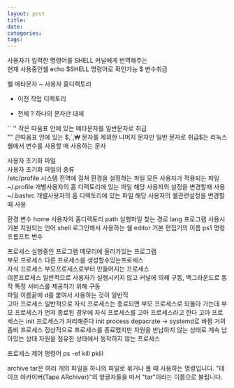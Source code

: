 ```yaml
---
layout: post
title:
date:
categories:
tags:
---
```


사용자가 입력한 명령어를 SHELL 커널에게 번역해주는  
현재 사용중인쉘 echo $SHELL 명령어로 확인가능
$ 변수취급

쉘 메타문자
~ 사용자 홈디렉토리

- 이전 작업 디렉토리

* 전체
  ? 하나의 문자만 대체

``
'' 작은 따옴표 안에 있는 메타문자를 일반문자로 취급  
"" 큰따옴표 안에 있는 $,`,₩ 문자를 제외한 나머지 문자만 일반 문자로 취급$는 리눅스 쉘에서 변수를 사용할 때 사용하는 문자

사용자 초기화 파일  
사용자 초기화 파일의 종류  
/etc/profile 시스템 전역에 걸쳐 환경을 설정하는 파일 모든 사용자가 적용되는 파일  
~/.profile 개별사용자의 홈 디렉토리에 있는 파일 해당 사용자의 설정을 변경할때 사용  
~/.bashrc 개별사용자의 홈 디렉토리에 있는 파일 해당 사용자의 쉘관련설정을 변경할때 사용

환경 변수
home 사용자의 홈디렉토리
path 실행파일 찾는 경로
lang 프로그램 사용시 기본 지원되는 언어
shell 로그인해서 사용하는 쉘
editor 기본 편집기의 이름
ps1 명령 프롬프트 변수

프로세스
실행중인 프로그램 메모리에 올라가있는 프로그램  
부모 프로세스 다른 프로세스를 생성할수있는프로세스  
자식 프로세스 부모프로세스로부터 만들어지는 프로세스  
데몬프로세스 일반적으로 사용자가 실행시키지 않고 커널에 의해 구동, 백그라운드로 동작
특정 서비스를 제공하기 위해 구동  
파일 이름끝에 d를 붙여서 사용하는 것이 일반적  
고아 프로세스 일반적으로 자식 프로세스는 종료되면 부모 프로세스로 되돌아 가는데 부모 프로세스가 먼저 종료된 경우에 자식 프로세스를 고아 프로세스라고 한다 고아 프로세스는 init 프로세스가 처리해준다 init process depacrate -> systemd로 바뀜 거의
좀비 프로세스 정상적으로 프로세스를 종료했지만 자원을 반납하지 않는 상태로 계속 남아있는 상태 자원을 점유한 상태에서 동작하지 않는 프로세스

프로세스 제어 명령어
ps -ef
kill
pkill

archive
tar은 여러 개의 파일을 하나의 파일로 묶거나 풀 때 사용하는 명령입니다. "테이프 아카이버(Tape ARchiver)"의 앞글자들을 따서 "tar"이라는 이름으로 불립니다.
